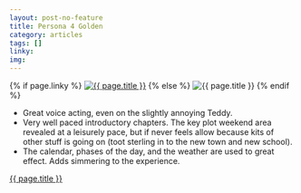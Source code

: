 ```yaml
---
layout: post-no-feature
title: Persona 4 Golden
category: articles
tags: []
linky: 
img: 
---
```


{% if page.linky %}
<a href="{{page.linky}}">![{{ page.title }}](/images/{{page.img}})</a>
{% else %}
![{{ page.title }}](/images/{{page.img}})
{% endif %}

* Great voice acting, even on the slightly annoying Teddy.
* Very well paced introductory chapters. The key plot weekend area revealed at a leisurely pace, but if never feels allow because kits of other stuff is going on (toot sterling in to the new town and new school).
* The calendar, phases of the day, and the weather are used to great effect. Adds simmering to the experience.

[{{ page.title }}]({{page.linky}})